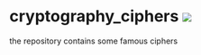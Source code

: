 # cryptography_ciphers    <a href="https://visitorbadge.io/status?path=https%3A%2F%2Fgithub.com%2Fwarriorwizard%2Fcryptography_ciphers"><img src="https://api.visitorbadge.io/api/visitors?path=https%3A%2F%2Fgithub.com%2Fwarriorwizard%2Fcryptography_ciphers&countColor=%23263759&style=plastic" /></a>
the repository contains some famous ciphers
